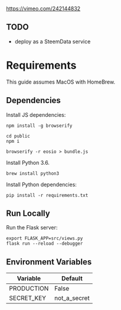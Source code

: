 https://vimeo.com/242144832

## TODO
 - deploy as a SteemData service

# Requirements
This guide assumes MacOS with HomeBrew.

## Dependencies
Install JS dependencies:
```
npm install -g browserify

cd public
npm i

browserify -r eosio > bundle.js
```


Install Python 3.6. 
```
brew install python3
```


Install Python dependencies:
```
pip install -r requirements.txt
```


## Run Locally
Run the Flask server:
```
export FLASK_APP=src/views.py
flask run --reload --debugger
```


## Environment Variables

| Variable      | Default                          |
| ------------- | -------------------------------- |
| PRODUCTION    | False                            |
| SECRET_KEY    | not_a_secret                     |
